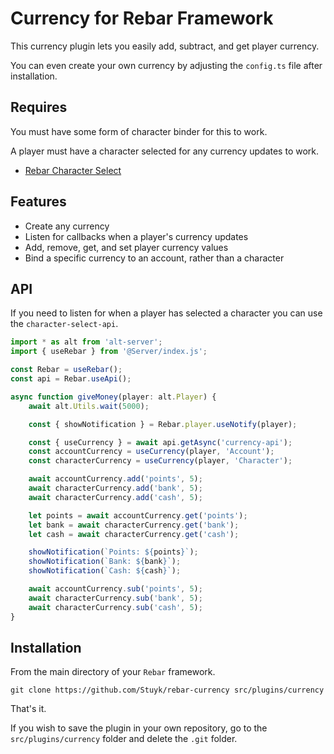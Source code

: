 # Currency for Rebar Framework

This currency plugin lets you easily add, subtract, and get player currency.

You can even create your own currency by adjusting the `config.ts` file after installation.

## Requires

You must have some form of character binder for this to work.

A player must have a character selected for any currency updates to work.

-   [Rebar Character Select](https://github.com/Stuyk/rebar-character-select)

## Features

-   Create any currency
-   Listen for callbacks when a player's currency updates
-   Add, remove, get, and set player currency values
-   Bind a specific currency to an account, rather than a character

## API

If you need to listen for when a player has selected a character you can use the `character-select-api`.

```ts
import * as alt from 'alt-server';
import { useRebar } from '@Server/index.js';

const Rebar = useRebar();
const api = Rebar.useApi();

async function giveMoney(player: alt.Player) {
    await alt.Utils.wait(5000);

    const { showNotification } = Rebar.player.useNotify(player);

    const { useCurrency } = await api.getAsync('currency-api');
    const accountCurrency = useCurrency(player, 'Account');
    const characterCurrency = useCurrency(player, 'Character');

    await accountCurrency.add('points', 5);
    await characterCurrency.add('bank', 5);
    await characterCurrency.add('cash', 5);

    let points = await accountCurrency.get('points');
    let bank = await characterCurrency.get('bank');
    let cash = await characterCurrency.get('cash');

    showNotification(`Points: ${points}`);
    showNotification(`Bank: ${bank}`);
    showNotification(`Cash: ${cash}`);

    await accountCurrency.sub('points', 5);
    await characterCurrency.sub('bank', 5);
    await characterCurrency.sub('cash', 5);
}
```

## Installation

From the main directory of your `Rebar` framework.

```
git clone https://github.com/Stuyk/rebar-currency src/plugins/currency
```

That's it.

If you wish to save the plugin in your own repository, go to the `src/plugins/currency` folder and delete the `.git` folder.
